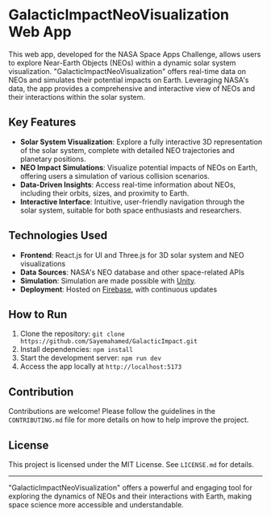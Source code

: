 # GalacticImpactNeoVisualization Web App

This web app, developed for the NASA Space Apps Challenge, allows users to explore Near-Earth Objects (NEOs) within a dynamic solar system visualization. "GalacticImpactNeoVisualization" offers real-time data on NEOs and simulates their potential impacts on Earth. Leveraging NASA's data, the app provides a comprehensive and interactive view of NEOs and their interactions within the solar system.

## Key Features

- **Solar System Visualization**: Explore a fully interactive 3D representation of the solar system, complete with detailed NEO trajectories and planetary positions.
- **NEO Impact Simulations**: Visualize potential impacts of NEOs on Earth, offering users a simulation of various collision scenarios.
- **Data-Driven Insights**: Access real-time information about NEOs, including their orbits, sizes, and proximity to Earth.
- **Interactive Interface**: Intuitive, user-friendly navigation through the solar system, suitable for both space enthusiasts and researchers.

## Technologies Used

- **Frontend**: React.js for UI and Three.js for 3D solar system and NEO visualizations
- **Data Sources**: NASA's NEO database and other space-related APIs
- **Simulation**: Simulation are made possible with [Unity](https://play.unity.com/en).
- **Deployment**: Hosted on [Firebase](https://console.firebase.google.com/), with continuous updates

## How to Run

1. Clone the repository: `git clone https://github.com/Sayemahamed/GalacticImpact.git`
2. Install dependencies: `npm install`
3. Start the development server: `npm run dev`
4. Access the app locally at `http://localhost:5173`

## Contribution

Contributions are welcome! Please follow the guidelines in the `CONTRIBUTING.md` file for more details on how to help improve the project.

## License

This project is licensed under the MIT License. See `LICENSE.md` for details.

---

"GalacticImpactNeoVisualization" offers a powerful and engaging tool for exploring the dynamics of NEOs and their interactions with Earth, making space science more accessible and understandable.
